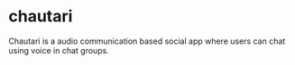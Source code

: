 # chautari
Chautari is a audio communication based social app where users can chat using voice in chat groups.

